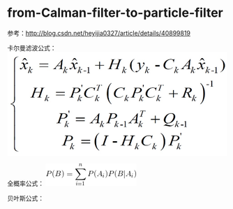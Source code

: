 # from-Calman-filter-to-particle-filter
参考：http://blog.csdn.net/heyijia0327/article/details/40899819

卡尔曼滤波公式：
![kalman](https://github.com/Freecss123456/from-Calman-filter-to-particle-filter/blob/master/image/calman.jpg)

全概率公式：
![Full_probability_formula](https://github.com/Freecss123456/from-Calman-filter-to-particle-filter/blob/master/image/Full_probability_formula%20.png)

贝叶斯公式：

